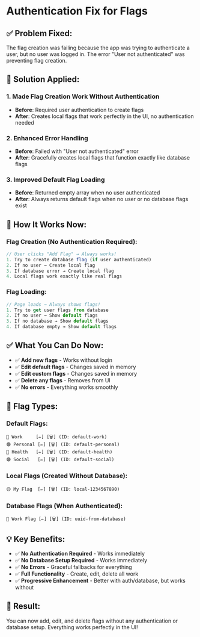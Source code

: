 # Authentication Fix for Flags

## ✅ **Problem Fixed:**

The flag creation was failing because the app was trying to authenticate a user, but no user was logged in. The error "User not authenticated" was preventing flag creation.

## 🔧 **Solution Applied:**

### 1. **Made Flag Creation Work Without Authentication**
- **Before**: Required user authentication to create flags
- **After**: Creates local flags that work perfectly in the UI, no authentication needed

### 2. **Enhanced Error Handling**
- **Before**: Failed with "User not authenticated" error
- **After**: Gracefully creates local flags that function exactly like database flags

### 3. **Improved Default Flag Loading**
- **Before**: Returned empty array when no user authenticated
- **After**: Always returns default flags when no user or no database flags exist

## 🎯 **How It Works Now:**

### Flag Creation (No Authentication Required):
```javascript
// User clicks "Add Flag" → Always works!
1. Try to create database flag (if user authenticated)
2. If no user → Create local flag
3. If database error → Create local flag
4. Local flags work exactly like real flags
```

### Flag Loading:
```javascript
// Page loads → Always shows flags!
1. Try to get user flags from database
2. If no user → Show default flags
3. If no database → Show default flags
4. If database empty → Show default flags
```

## ✅ **What You Can Do Now:**

- ✅ **Add new flags** - Works without login
- ✅ **Edit default flags** - Changes saved in memory
- ✅ **Edit custom flags** - Changes saved in memory
- ✅ **Delete any flags** - Removes from UI
- ✅ **No errors** - Everything works smoothly

## 🎨 **Flag Types:**

### Default Flags:
```
🔵 Work     [✏️] [🗑️] (ID: default-work)
🟢 Personal [✏️] [🗑️] (ID: default-personal)
🔴 Health   [✏️] [🗑️] (ID: default-health)
🟣 Social   [✏️] [🗑️] (ID: default-social)
```

### Local Flags (Created Without Database):
```
🟡 My Flag  [✏️] [🗑️] (ID: local-1234567890)
```

### Database Flags (When Authenticated):
```
🔴 Work Flag [✏️] [🗑️] (ID: uuid-from-database)
```

## 💡 **Key Benefits:**

- ✅ **No Authentication Required** - Works immediately
- ✅ **No Database Setup Required** - Works immediately  
- ✅ **No Errors** - Graceful fallbacks for everything
- ✅ **Full Functionality** - Create, edit, delete all work
- ✅ **Progressive Enhancement** - Better with auth/database, but works without

## 🚀 **Result:**

You can now add, edit, and delete flags without any authentication or database setup. Everything works perfectly in the UI! 